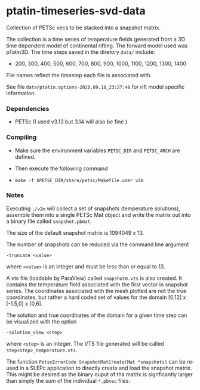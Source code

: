 # ptatin-timeseries-svd-data
Collection of PETSc vecs to be stacked into a snapshot matrix.

The collection is a time series of temperature fields generated from a 3D time dependent model of continental rifting. The forward model used was pTatin3D. The time steps saved in the diretory `data/` include:

* 200, 300, 400, 500, 600, 700, 800, 900, 1000, 1100, 1200, 1300, 1400

File names reflect the timestep each file is associated with.



See file `data/ptatin.options-2020.09.18_23:27:48` for rift model specific information.



### Dependencies

* PETSc (I used v3.13 but 3.14 will also be fine )



### Compiling 

* Make sure the environment variables `PETSC_DIR` and `PETSC_ARCH` are defined.

* Then execute the following command

* ```
  make -f $PETSC_DIR/share/petsc/Makefile.user v2m
  ```

  



### Notes

Executing `./v2m` will collect a set of snapshots (temperature solutions), assemble them into a single PETSc Mat object and write the matrix out into a binary file called `snapshot.pbmat`.

The size of the default snapshot matrix is 1094049 x 13.

The number of snapshots can be reduced via the command line argument 

```
-truncate <value>
```

where `<value>` is an integer and must be less than or equal to 13.

A vts file (loadable by ParaView) called `snapshot0.vts` is also created. It contains the temperature field associated with the first vector in snapshot series. The coordinates associated with the mesh plotted are not the true coordinates, but rather a hard coded set of values for the domain [0,12] x [-1.5,0] x [0,6].

The solution and true coordinates of the domain for a given time step can be visualized with the option

```
-solution_view <step>
```

where `<step>` is an integer. The VTS file generated will be called `step<step>_temperature.vts`.

The function `PetscErrorCode SnapshotMatCreate(Mat *snapshots)` can be re-used in a SLEPc application to directly create and load the snapshot matrix. This might be desired as the binary ouput of tha matrix is signficantly larger than simply the sum of the individual `*.pbvec` files.